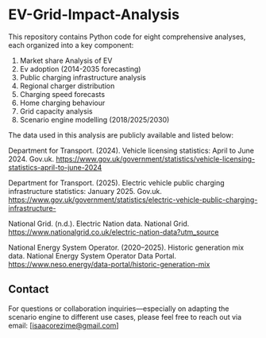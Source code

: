 # EV-Grid-Impact-Analysis
This repository contains Python code for eight comprehensive analyses, each organized into a key component:
1. Market share Analysis of EV 
2. Ev adoption (2014-2035 forecasting) 
3. Public charging infrastructure analysis 
4. Regional charger distribution 
5. Charging speed forecasts 
6. Home charging behaviour 
7. Grid capacity analysis 
8. Scenario engine modelling (2018/2025/2030)

The data used in this analysis are publicly available and listed below:

Department for Transport. (2024). Vehicle licensing statistics: April to June 2024. Gov.uk. https://www.gov.uk/government/statistics/vehicle-licensing-statistics-april-to-june-2024

Department for Transport. (2025). Electric vehicle public charging infrastructure statistics: January 2025. Gov.uk. https://www.gov.uk/government/statistics/electric-vehicle-public-charging-infrastructure-

National Grid. (n.d.). Electric Nation data. National Grid. https://www.nationalgrid.co.uk/electric-nation-data?utm_source

National Energy System Operator. (2020–2025). Historic generation mix data. National Energy System Operator Data Portal. https://www.neso.energy/data-portal/historic-generation-mix

## Contact
For questions or collaboration inquiries—especially on adapting the scenario engine to different use cases, please feel free to reach out via email: [isaacorezime@gmail.com]
